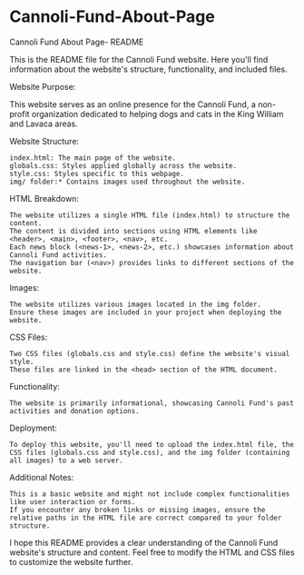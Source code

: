 # Cannoli-Fund-About-Page
Cannoli Fund About Page- README

This is the README file for the Cannoli Fund website. Here you'll find information about the website's structure, functionality, and included files.

Website Purpose:

This website serves as an online presence for the Cannoli Fund, a non-profit organization dedicated to helping dogs and cats in the King William and Lavaca areas.

Website Structure:

    index.html: The main page of the website.
    globals.css: Styles applied globally across the website.
    style.css: Styles specific to this webpage.
    img/ folder:* Contains images used throughout the website.

HTML Breakdown:

    The website utilizes a single HTML file (index.html) to structure the content.
    The content is divided into sections using HTML elements like <header>, <main>, <footer>, <nav>, etc.
    Each news block (<news-1>, <news-2>, etc.) showcases information about Cannoli Fund activities.
    The navigation bar (<nav>) provides links to different sections of the website.

Images:

    The website utilizes various images located in the img folder.
    Ensure these images are included in your project when deploying the website.

CSS Files:

    Two CSS files (globals.css and style.css) define the website's visual style.
    These files are linked in the <head> section of the HTML document.

Functionality:

    The website is primarily informational, showcasing Cannoli Fund's past activities and donation options.

Deployment:

    To deploy this website, you'll need to upload the index.html file, the CSS files (globals.css and style.css), and the img folder (containing all images) to a web server.

Additional Notes:

    This is a basic website and might not include complex functionalities like user interaction or forms.
    If you encounter any broken links or missing images, ensure the relative paths in the HTML file are correct compared to your folder structure.

I hope this README provides a clear understanding of the Cannoli Fund website's structure and content. Feel free to modify the HTML and CSS files to customize the website further.
